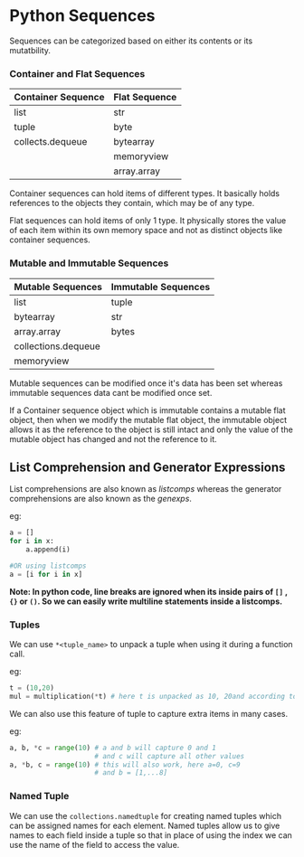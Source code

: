 # Python Sequences

Sequences can be categorized based on either its contents or its mutatbility.

### Container and Flat Sequences

| Container Sequence | Flat Sequence |
| ------------------ | ------------- |
| list               | str           |
| tuple              | byte          |
| collects.dequeue   | bytearray     |
|                    | memoryview    |
|                    | array.array   |

Container sequences can hold items of different types. It basically holds references to the objects they contain, which may be of any type.

Flat sequences can hold items of only 1 type. It physically stores the value of each item within its own memory space and not as distinct objects like container sequences.

### Mutable and Immutable Sequences

| Mutable Sequences   | Immutable Sequences |
| ------------------- | ------------------- |
| list                | tuple               |
| bytearray           | str                 |
| array.array         | bytes               |
| collections.dequeue |                     |
| memoryview          |                     |

  Mutable sequences can be modified once it's data has been set whereas immutable sequences data cant be modified once set. 

If a Container sequence object which is immutable contains a mutable flat object, then when we modify the mutable flat object, the immutable object allows it as the reference to the object is still intact and only the value of the mutable object has changed and not the reference to it.

## List Comprehension and Generator Expressions

List comprehensions are also known as *listcomps* whereas the generator comprehensions are also known as the *genexps*.

eg:

```python
a = []
for i in x:
    a.append(i)

#OR using listcomps
a = [i for i in x]
```

**Note: In python code, line breaks are ignored when its inside pairs of `[]` , `{}` or `()`. So we can easily write multiline statements inside a listcomps.**

### Tuples

We can use `*<tuple_name>` to unpack a tuple when using it during a function call.

eg:

```python
t = (10,20)
mul = multiplication(*t) # here t is unpacked as 10, 20and according to that u shoudl 
```

We can also use this feature of tuple to capture extra items in many cases.

eg:

```python
a, b, *c = range(10) # a and b will capture 0 and 1 
                     # and c will capture all other values
a, *b, c = range(10) # this will also work, here a=0, c=9
                     # and b = [1,...8]
```

### Named Tuple

We can use the `collections.namedtuple` for creating named tuples which can be assigned names for each element. Named tuples allow us to give names to each field inside a tuple so that in place of using the index we can use the name of the field to access the value.
